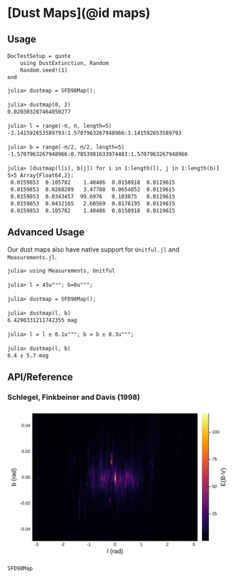 # [Dust Maps](@id maps)

## Usage

```@meta
DocTestSetup = quote
    using DustExtinction, Random
    Random.seed!(1)
end
```

```jldoctest
julia> dustmap = SFD98Map();

julia> dustmap(0, 2)
0.020303287464050277

julia> l = range(-π, π, length=5)
-3.141592653589793:1.5707963267948966:3.141592653589793

julia> b = range(-π/2, π/2, length=5)
-1.5707963267948966:0.7853981633974483:1.5707963267948966

julia> [dustmap(l[i], b[j]) for i in 1:length(l), j in 1:length(b)]
5×5 Array{Float64,2}:
 0.0159853  0.105782    1.40486  0.0158918  0.0119615
 0.0159853  0.0268289   3.47788  0.0654852  0.0119615
 0.0159853  0.0343457  99.6976   0.103875   0.0119615
 0.0159853  0.0432165   2.60569  0.0178195  0.0119615
 0.0159853  0.105782    1.40486  0.0158918  0.0119615

```

## Advanced Usage

Our dust maps also have native support for `Unitful.jl` and `Measurements.jl`.

```jldoctest
julia> using Measurements, Unitful

julia> l = 45u"°"; b=0u"°";

julia> dustmap = SFD98Map();

julia> dustmap(l, b)
6.4290331211742355 mag

julia> l = l ± 0.1u"°"; b = b ± 0.3u"°";

julia> dustmap(l, b)
6.4 ± 5.7 mag

```

## API/Reference

### Schlegel, Finkbeiner and Davis (1998)

![](assets/sfd98_plot.svg)

```@docs
SFD98Map
```
